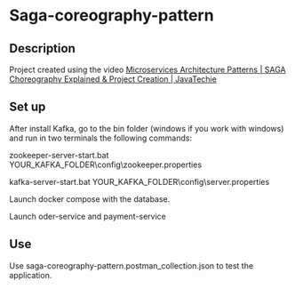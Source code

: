 # Saga-coreography-pattern

## Description

Project created using the video [Microservices Architecture Patterns | SAGA Choreography Explained & Project Creation | JavaTechie
](https://www.youtube.com/watch?v=aOen1-pQLZg&list=PLVz2XdJiJQxw1H3JVhclHc__WYDaiS1uL)


## Set up

After install Kafka, go to the bin folder (windows if you work with windows) and run in two terminals the following 
commands:

zookeeper-server-start.bat YOUR_KAFKA_FOLDER\config\zookeeper.properties

kafka-server-start.bat YOUR_KAFKA_FOLDER\config\server.properties

Launch docker compose with the database.

Launch oder-service and payment-service

## Use

Use saga-coreography-pattern.postman_collection.json to test the application.